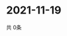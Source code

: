 # 2021-11-19
  共 0条

  <!-- BEGIN -->
  <!-- 最后更新时间Fri Nov 19 2021 06:05:39 GMT+0000 (Coordinated Universal Time) -->
  
  <!-- END -->
  
  